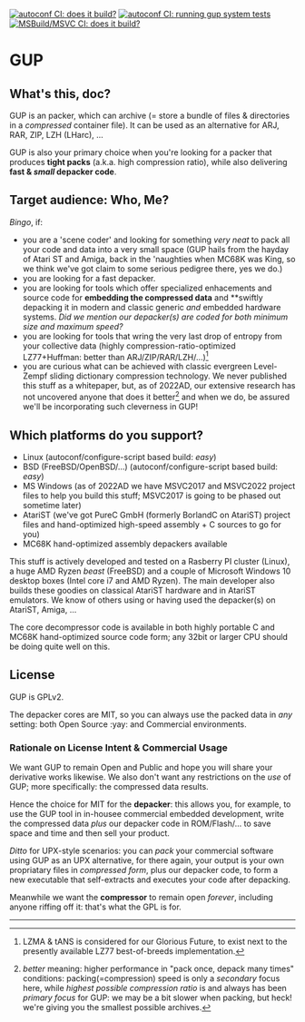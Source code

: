 [![autoconf CI: does it build?](https://github.com/HansWessels/gup/actions/workflows/c-cpp.yml/badge.svg)](https://github.com/HansWessels/gup/actions/workflows/c-cpp.yml)
[![autoconf CI: running gup system tests](https://github.com/HansWessels/gup/actions/workflows/c-cpp-test.yml/badge.svg)](https://github.com/HansWessels/gup/actions/workflows/c-cpp-test.yml)
[![MSBuild/MSVC CI: does it build?](https://github.com/HansWessels/gup/actions/workflows/msbuild.yml/badge.svg)](https://github.com/HansWessels/gup/actions/workflows/msbuild.yml)

# GUP

## What's this, doc?

GUP is an packer, which can archive (= store a bundle of files & directories in a *compressed* container file). It can be used as an alternative for ARJ, RAR, ZIP, LZH (LHarc), ...

GUP is also your primary choice when you're looking for a packer that produces **tight packs** (a.k.a. high compression ratio), while also delivering **fast & *small* depacker code**.


## Target audience: Who, Me? 

*Bingo*, if:

- you are a 'scene coder' and looking for something *very neat* to pack all your code and data into a very small space (GUP hails from the hayday of Atari ST and Amiga, back in the 'naughties when MC68K was King, so we think we've got claim to some serious pedigree there, yes we do.)
- you are looking for a fast depacker.
- you are looking for tools which offer specialized enhacements and source code for **embedding the compressed data** and **swiftly depacking it in modern and classic generic *and* embedded hardware systems. *Did we mention our depacker(s) are coded for both minimum size and maximum speed?*
- you are looking for tools that wring the very last drop of entropy from your collective data (highly compression-ratio-optimized LZ77+Huffman: better than ARJ/ZIP/RAR/LZH/...)[^1]
- you are curious what can be achieved with classic evergreen Level-Zempf sliding dictionary compression technology. We never published this stuff as a whitepaper, but, as of 2022AD, our extensive research has not uncovered anyone that does it better[^3] and when we do, be assured we'll be incorporating such cleverness in GUP!


## Which platforms do you support?

- Linux (autoconf/configure-script based build: *easy*)
- BSD (FreeBSD/OpenBSD/...) (autoconf/configure-script based build: *easy*)
- MS Windows (as of 2022AD we have MSVC2017 and MSVC2022 project files to help you build this stuff; MSVC2017 is going to be phased out sometime later)
- AtariST (we've got PureC GmbH (formerly BorlandC on AtariST) project files and hand-optimized high-speed assembly + C sources to go for you)
- MC68K hand-optimized assembly depackers available

This stuff is actively developed and tested on a Rasberry PI cluster (Linux), a huge AMD Ryzen *beast* (FreeBSD) and a couple of Microsoft Windows 10 desktop boxes (Intel core i7 and AMD Ryzen). The main developer also builds these goodies on classical AtariST hardware and in AtariST emulators.  We know of others using or having used the depacker(s) on AtariST, Amiga, ...

The core decompressor code is available in both highly portable C and MC68K hand-optimized source code form; any 32bit or larger CPU should be doing quite well on this.


## License

GUP is GPLv2. 

The depacker cores are MIT, so you can always use the packed data in *any* setting: both Open Source :yay: and Commercial environments. 


### Rationale on License Intent & Commercial Usage

We want GUP to remain Open and Public and hope you will share your derivative works likewise. We also don't want any restrictions on the *use* of GUP; more specifically: the compressed data results.

Hence the choice for MIT for the **depacker**: this allows you, for example, to use the GUP tool in in-housee commercial embedded development, write the compressed data *plus* our depacker code in ROM/Flash/... to save space and time and then sell your product. 

*Ditto* for UPX-style scenarios: you can *pack* your commercial software using GUP as an UPX alternative, for there again, your output is your own propriatary files in *compressed form*, plus our depacker code, to form a new executable that self-extracts and executes your code after depacking.

Meanwhile we want the **compressor** to remain open *forever*, including anyone riffing off it: that's what the GPL is for.

-------



[^1]: LZMA & tANS is considered for our Glorious Future, to exist next to the presently available LZ77 best-of-breeds implementation[^2].

[^2]: we care about compression ratio. GUP/ARJ mode 7 (LZ77+Huffman) and most of the other GUP compression modes' packer/**compressor** cores focus on (1) compression ratio and (2) compression speed; in that order. Meanwhile our depacker/**decompressor** is generally ARJ/LZH compatible and **fast**: we always aimed for Number 1 in the "pack once, depack many times" arena. Which, f.e., is what you need when writing a *scene demo* or other sophisticated software that benefits from both small distribution side and maximum features/content enjoyment.

[^3]: *better* meaning: higher performance in "pack once, depack many times" conditions: packing(=compression) speed is only a *secondary* focus here, while *highest possible compression ratio* is and always has been *primary focus* for GUP: we may be a bit slower when packing, but heck! we're giving you the smallest possible archives.

